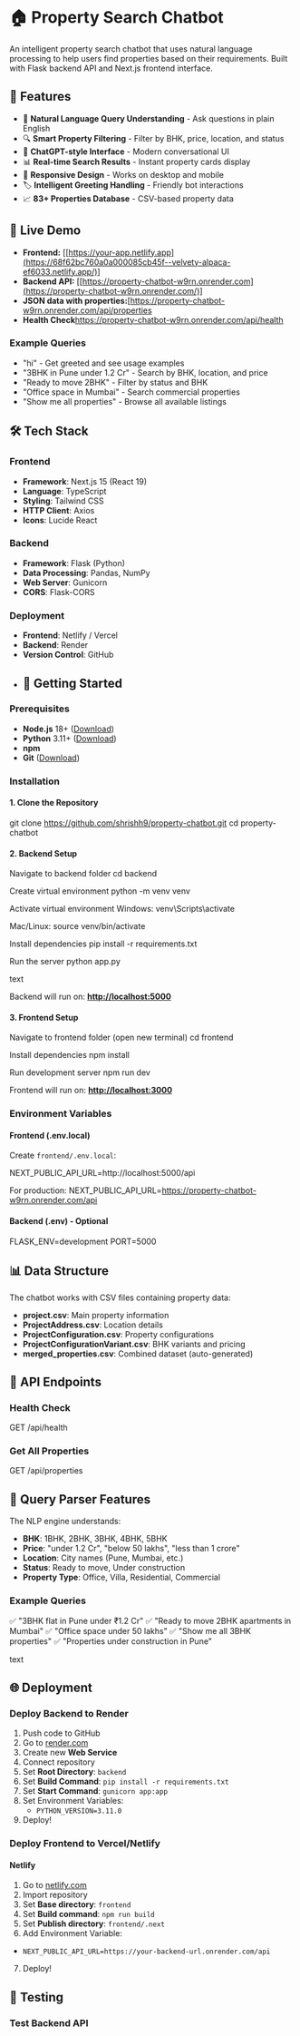 # 🏠 Property Search Chatbot

An intelligent property search chatbot that uses natural language processing to help users find properties based on their requirements. Built with Flask backend API and Next.js frontend interface.

## 🌟 Features

- 🤖 **Natural Language Query Understanding** - Ask questions in plain English
- 🔍 **Smart Property Filtering** - Filter by BHK, price, location, and status
- 💬 **ChatGPT-style Interface** - Modern conversational UI
- 📊 **Real-time Search Results** - Instant property cards display
- 🎨 **Responsive Design** - Works on desktop and mobile
- 🏷️ **Intelligent Greeting Handling** - Friendly bot interactions
- 📈 **83+ Properties Database** - CSV-based property data

## 🚀 Live Demo

- **Frontend:** [[https://your-app.netlify.app](https://68f62bc760a0a000085cb45f--velvety-alpaca-ef6033.netlify.app/)]
- **Backend API:** [[https://property-chatbot-w9rn.onrender.com](https://property-chatbot-w9rn.onrender.com/)]
- **JSON data with properties:**[https://property-chatbot-w9rn.onrender.com/api/properties
- **Health Check**https://property-chatbot-w9rn.onrender.com/api/health

### Example Queries
- "hi" - Get greeted and see usage examples
- "3BHK in Pune under 1.2 Cr" - Search by BHK, location, and price
- "Ready to move 2BHK" - Filter by status and BHK
- "Office space in Mumbai" - Search commercial properties
- "Show me all properties" - Browse all available listings

## 🛠️ Tech Stack

### Frontend
- **Framework**: Next.js 15 (React 19)
- **Language**: TypeScript
- **Styling**: Tailwind CSS
- **HTTP Client**: Axios
- **Icons**: Lucide React

### Backend
- **Framework**: Flask (Python)
- **Data Processing**: Pandas, NumPy
- **Web Server**: Gunicorn
- **CORS**: Flask-CORS

### Deployment
- **Frontend**: Netlify / Vercel
- **Backend**: Render
- **Version Control**: GitHub
- ## 🚀 Getting Started

### Prerequisites

- **Node.js** 18+ ([Download](https://nodejs.org/))
- **Python** 3.11+ ([Download](https://www.python.org/))
- **npm**
- **Git** ([Download](https://git-scm.com/))

### Installation

#### 1. Clone the Repository
git clone https://github.com/shrishh9/property-chatbot.git
cd property-chatbot

#### 2. Backend Setup

Navigate to backend folder
cd backend

Create virtual environment
python -m venv venv

Activate virtual environment
Windows:
venv\Scripts\activate

Mac/Linux:
source venv/bin/activate

Install dependencies
pip install -r requirements.txt

Run the server
python app.py

text

Backend will run on: [**http://localhost:5000**](http://localhost:5000)

#### 3. Frontend Setup

Navigate to frontend folder (open new terminal)
cd frontend

Install dependencies
npm install

Run development server
npm run dev

Frontend will run on: [**http://localhost:3000**](http://localhost:3000)

### Environment Variables

#### Frontend (.env.local)

Create `frontend/.env.local`:

NEXT_PUBLIC_API_URL=http://localhost:5000/api

For production:
NEXT_PUBLIC_API_URL=https://property-chatbot-w9rn.onrender.com/api

#### Backend (.env) - Optional

FLASK_ENV=development
PORT=5000

## 📊 Data Structure

The chatbot works with CSV files containing property data:

- **project.csv**: Main property information
- **ProjectAddress.csv**: Location details
- **ProjectConfiguration.csv**: Property configurations
- **ProjectConfigurationVariant.csv**: BHK variants and pricing
- **merged_properties.csv**: Combined dataset (auto-generated)

## 🔧 API Endpoints

### Health Check
GET /api/health

### Get All Properties
GET /api/properties

## 🎯 Query Parser Features

The NLP engine understands:

- **BHK**: 1BHK, 2BHK, 3BHK, 4BHK, 5BHK
- **Price**: "under 1.2 Cr", "below 50 lakhs", "less than 1 crore"
- **Location**: City names (Pune, Mumbai, etc.)
- **Status**: Ready to move, Under construction
- **Property Type**: Office, Villa, Residential, Commercial

### Example Queries

✅ "3BHK flat in Pune under ₹1.2 Cr"
✅ "Ready to move 2BHK apartments in Mumbai"
✅ "Office space under 50 lakhs"
✅ "Show me all 3BHK properties"
✅ "Properties under construction in Pune"

text

## 🌐 Deployment

### Deploy Backend to Render

1. Push code to GitHub
2. Go to [render.com](https://render.com)
3. Create new **Web Service**
4. Connect repository
5. Set **Root Directory**: `backend`
6. Set **Build Command**: `pip install -r requirements.txt`
7. Set **Start Command**: `gunicorn app:app`
8. Set Environment Variables:
   - `PYTHON_VERSION=3.11.0`
9. Deploy!

### Deploy Frontend to Vercel/Netlify

#### Netlify
1. Go to [netlify.com](https://www.netlify.com)
2. Import repository
3. Set **Base directory**: `frontend`
4. Set **Build command**: `npm run build`
5. Set **Publish directory**: `frontend/.next`
6. Add Environment Variable:
- `NEXT_PUBLIC_API_URL=https://your-backend-url.onrender.com/api`
7. Deploy!

## 🧪 Testing

### Test Backend API
